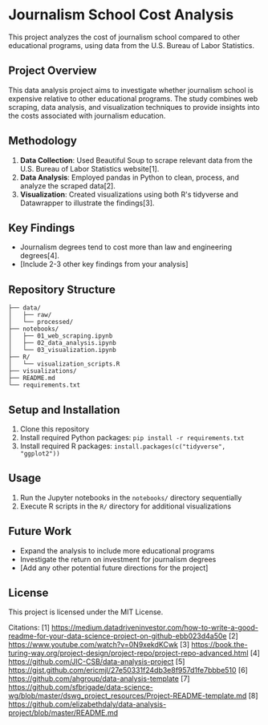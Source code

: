 # Journalism School Cost Analysis

This project analyzes the cost of journalism school compared to other educational programs, using data from the U.S. Bureau of Labor Statistics.

## Project Overview

This data analysis project aims to investigate whether journalism school is expensive relative to other educational programs. The study combines web scraping, data analysis, and visualization techniques to provide insights into the costs associated with journalism education.

## Methodology

1. **Data Collection**: Used Beautiful Soup to scrape relevant data from the U.S. Bureau of Labor Statistics website[1].
2. **Data Analysis**: Employed pandas in Python to clean, process, and analyze the scraped data[2].
3. **Visualization**: Created visualizations using both R's tidyverse and Datawrapper to illustrate the findings[3].

## Key Findings

- Journalism degrees tend to cost more than law and engineering degrees[4].
- [Include 2-3 other key findings from your analysis]

## Repository Structure

```
├── data/
│   ├── raw/
│   └── processed/
├── notebooks/
│   ├── 01_web_scraping.ipynb
│   ├── 02_data_analysis.ipynb
│   └── 03_visualization.ipynb
├── R/
│   └── visualization_scripts.R
├── visualizations/
├── README.md
└── requirements.txt
```

## Setup and Installation

1. Clone this repository
2. Install required Python packages: `pip install -r requirements.txt`
3. Install required R packages: `install.packages(c("tidyverse", "ggplot2"))`

## Usage

1. Run the Jupyter notebooks in the `notebooks/` directory sequentially
2. Execute R scripts in the `R/` directory for additional visualizations

## Future Work

- Expand the analysis to include more educational programs
- Investigate the return on investment for journalism degrees
- [Add any other potential future directions for the project]

## License

This project is licensed under the MIT License.

Citations:
[1] https://medium.datadriveninvestor.com/how-to-write-a-good-readme-for-your-data-science-project-on-github-ebb023d4a50e
[2] https://www.youtube.com/watch?v=0N9xekdKCwk
[3] https://book.the-turing-way.org/project-design/project-repo/project-repo-advanced.html
[4] https://github.com/JIC-CSB/data-analysis-project
[5] https://gist.github.com/ericmjl/27e50331f24db3e8f957d1fe7bbbe510
[6] https://github.com/ahgroup/data-analysis-template
[7] https://github.com/sfbrigade/data-science-wg/blob/master/dswg_project_resources/Project-README-template.md
[8] https://github.com/elizabethdaly/data-analysis-project/blob/master/README.md
